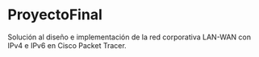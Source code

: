 # ProyectoFinal
Solución al diseño e implementación de la red corporativa LAN-WAN con IPv4 e IPv6 en Cisco Packet Tracer.
